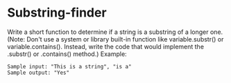 # Substring-finder

Write a short function to determine if a string is a substring of a longer one. (Note: Don't use a system or library built-in function like variable.substr() or variable.contains(). Instead, write the code that would implement the .substr() or .contains() method.) Example:

	Sample input: "This is a string", "is a"
	Sample output: "Yes"
